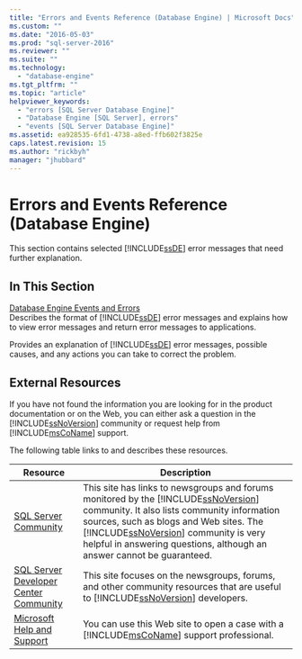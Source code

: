 ```yaml
---
title: "Errors and Events Reference (Database Engine) | Microsoft Docs"
ms.custom: ""
ms.date: "2016-05-03"
ms.prod: "sql-server-2016"
ms.reviewer: ""
ms.suite: ""
ms.technology: 
  - "database-engine"
ms.tgt_pltfrm: ""
ms.topic: "article"
helpviewer_keywords: 
  - "errors [SQL Server Database Engine]"
  - "Database Engine [SQL Server], errors"
  - "events [SQL Server Database Engine]"
ms.assetid: ea928535-6fd1-4738-a8ed-ffb602f3825e
caps.latest.revision: 15
ms.author: "rickbyh"
manager: "jhubbard"
---
```

# Errors and Events Reference (Database Engine)
  This section contains selected [!INCLUDE[ssDE](../../analysis-services/instances/install/windows/includes/ssde-md.md)] error messages that need further explanation.  
  
## In This Section  
 [Database Engine Events and Errors](../../relational-databases/errors-events/database-engine-events-and-errors.md)  
 Describes the format of [!INCLUDE[ssDE](../../analysis-services/instances/install/windows/includes/ssde-md.md)] error messages and explains how to view error messages and return error messages to applications.  
  
 Provides an explanation of [!INCLUDE[ssDE](../../analysis-services/instances/install/windows/includes/ssde-md.md)] error messages, possible causes, and any actions you can take to correct the problem.  
  
## External Resources  
 If you have not found the information you are looking for in the product documentation or on the Web, you can either ask a question in the [!INCLUDE[ssNoVersion](../../advanced-analytics/r-services/includes/ssnoversion-md.md)] community or request help from [!INCLUDE[msCoName](../../advanced-analytics/r-services/tutorials/includes/msconame-md.md)] support.  
  
 The following table links to and describes these resources.  
  
|Resource|Description|  
|--------------|-----------------|  
|[SQL Server Community](http://go.microsoft.com/fwlink/?LinkId=42455)|This site has links to newsgroups and forums monitored by the [!INCLUDE[ssNoVersion](../../advanced-analytics/r-services/includes/ssnoversion-md.md)] community. It also lists community information sources, such as blogs and Web sites. The [!INCLUDE[ssNoVersion](../../advanced-analytics/r-services/includes/ssnoversion-md.md)] community is very helpful in answering questions, although an answer cannot be guaranteed.|  
|[SQL Server Developer Center Community](http://go.microsoft.com/fwlink/?LinkId=42456)|This site focuses on the newsgroups, forums, and other community resources that are useful to [!INCLUDE[ssNoVersion](../../advanced-analytics/r-services/includes/ssnoversion-md.md)] developers.|  
|[Microsoft Help and Support](http://go.microsoft.com/fwlink/?linkid=16419)|You can use this Web site to open a case with a [!INCLUDE[msCoName](../../advanced-analytics/r-services/tutorials/includes/msconame-md.md)] support professional.|  
  
  
